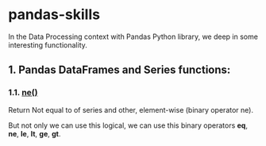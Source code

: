 # pandas-skills

In the Data Processing context with Pandas Python library, we deep in some interesting functionality.

## 1. Pandas DataFrames and Series functions:

### 1.1. [ne()](https://pandas.pydata.org/pandas-docs/stable/reference/api/pandas.Series.ne.html#pandas.Series.ne)

Return Not equal to of series and other, element-wise (binary operator ne).

But not only we can use this logical, we can use this binary operators **eq**, **ne**, **le**, **lt**, **ge**, **gt**.
